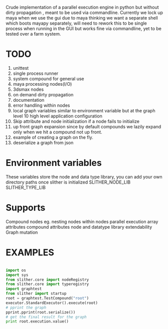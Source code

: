 Crude implementation of a parallel execution engine in python but without dirty propagation , meant to be used via commandline. Currently we lock up maya when we use the gui due to maya thinking we want a separate shell which boots mayapy separately, will need to rework this to be single process when running in the GUI but works fine via commandline, yet to be tested over a farm system.



# TODO
1. unittest
2. single process runner
3. system compound for general use
4. maya processing nodes(I/O)
5. 3dsmax nodes
6. on demand dirty propagation
7. documentation
8. error handling within nodes
9. local graph variables similar to environment variable but at the graph level
10 high level application configuration
11. Skip attribute and node initialization if a node fails to initialize
12. up front graph expansion since by default compounds we lazily expand only when we hit a compound not up front.
13. example of creating a graph on the fly.
14. deserialize a graph from json

# Environment variables
These variables store the node and data type library, you can add your own directory paths once slither is initialized
SLITHER_NODE_LIB
SLITHER_TYPE_LIB

# Supports
Compound nodes eg. nesting nodes within nodes
parallel execution
array attributes
compound attributes
node and datatype library extendability
Graph mutation


# EXAMPLES

```python

import os
import sys
from slither.core import nodeRegistry
from slither.core import typeregistry
import graphtest
from slither import startup
root = graphtest.TestCompound("root")
executor.StandardExecutor().execute(root)
# pprint the graph
pprint.pprint(root.serialize())
# get the final result for the graph
print root.execution.value()
```
